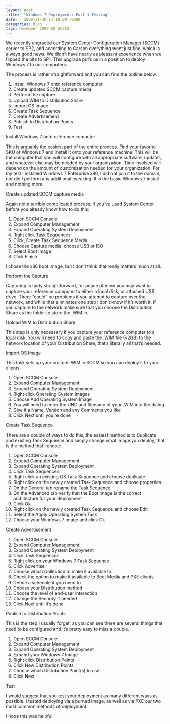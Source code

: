 ```yaml
---
layout: post
title:  "Windows 7 Deployment: Part 1 Testing"
date:   2009-11-30 14:19:00 -0600
categories: blog
tags: November 2009 KU SOECS
---
```

We recently upgraded our System Center Configuration Manager (SCCM) server to SP2, and according to Carson everything went just fine, which is always good news. We didn’t have nearly as pleasant experience when we flipped the bits to SP1. This upgrade put’s us in a position to deploy Windows 7 to our computers.

The process is rather straightforward and you can find the outline below.

1. Install Windows 7 onto reference computer
2. Create updated SCCM capture media
3. Perform the capture
4. Upload WIM to Distribution Share
5. Import OS Image
6. Create Task Sequence
7. Create Advertisement
8. Publish to Distribution Points
9. Test

Install Windows 7 onto reference computer

This is arguably the easiest part of the entire process. Find your favorite SKU of Windows 7 and install it onto your reference machine. This will be the computer that you will configure with all appropriate software, updates, and whatever else may be needed by your organization. Time involved will depend on the amount of customization needed for your organization. For my test I installed Windows 7 Enterprise x86, I did not join it to the domain, nor did I perform any additional tweaking. It is the basic Windows 7 install and nothing more.

Create updated SCCM capture media

Again not a terribly complicated process, if you’ve used System Center before you already know how to do this:

1. Open SCCM Console
2. Expand Computer Management
3. Expand Operating System Deployment
4. Right click Task Sequences
5. Click, Create Task Sequence Media
6. Choose Capture media, choose USB or ISO
7. Select Boot Image
8. Click Finish

I chose the x86 boot image, but I don’t think that really matters much at all.

Perform the Capture

Capturing is fairly straightforward, for peace of mind you may want to capture your reference computer to either a local disk, or attached USB drive. There “could” be problems if you attempt to capture over the network, and while that eliminates one step I don’t know if it’s worth it. If you capture to the network make sure that you choose the Distribution Share as the folder to store the .WIM in.

Upload WIM to Distribution Share

This step is only necessary if you capture your reference computer to a local disk. You will need to copy and paste the .WIM file (~2GB) to the network location of your Distribution Share, that’s literally all that’s needed.

Import OS Image

This task sets up your custom .WIM in SCCM so you can deploy it to your clients.

1. Open SCCM Console
2. Expand Computer Management
3. Expand Operating System Deployment
4. Right click Operating System Images
5. Choose Add Operating System Image
6. You will need to enter the UNC and filename of your .WIM into the dialog
7. Give it a Name, Version and any Comments you like
8. Click Next until you’re done

Create Task Sequence

There are a couple of ways to do this, the easiest method is to Duplicate and existing Task Sequence and simply change what image you deploy, that is the method that I chose:

1. Open SCCM Console
2. Expand Computer Management
3. Expand Operating System Deployment
4. Click Task Sequences
5. Right click an existing OS Task Sequence and choose duplicate
6. Right click on the newly created Task Sequence and choose properties
7. On the General tab rename the Task Sequence
8. On the Advanced tab verify that the Boot Image is the correct architecture for your deployment
9. Click Ok
10. Right click on the newly created Task Sequence and choose Edit
11. Select the Apply Operating System Task
12. Choose your Windows 7 Image and click Ok

Create Advertisement

1. Open SCCM Console
2. Expand Computer Management
3. Expand Operating System Deployment
4. Click Task Sequences
5. Right click on your Windows 7 Task Sequence
6. Click Advertise
7. Choose which Collection to make it available to
8. Check the option to make it available to Boot Media and PXE clients
9. Define a schedule if you need to
10. Choose your Distribution method
11. Choose the level of end-user interaction
12. Change the Security if needed
13. Click Next until it’s done

Publish to Distribution Points

This is the step I usually forget, as you can see there are several things that need to be configured and it’s pretty easy to miss a couple.

1. Open SCCM Console
2. Expand Computer Management
3. Expand Operating System Deployment
4. Expand your Windows 7 Image
5. Right click Distribution Points
6. Click New Distribution Points
7. Choose which Distribution Point(s) to use
8. Click Next

Test

I would suggest that you test your deployment as many different ways as possible. I tested deploying via a burned image, as well as via PXE our two most common methods of deployment.

I hope this was helpful!
